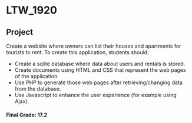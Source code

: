 # LTW_1920

## Project

Create a website where owners can list their houses and apartments for tourists to rent. To create this application, students should:
* Create a sqlite database where data about users and rentals is stored.
* Create documents using HTML and CSS that represent the web pages of the application.
* Use PHP to generate those web pages after retrieving/changing data from the database.
* Use Javascript to enhance the user experience (for example using Ajax).
    
#### Final Grade: 17.2
